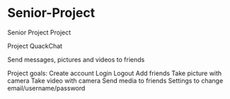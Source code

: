 # Senior-Project
Senior Project Project

Project QuackChat

Send messages, pictures and videos to friends

Project goals:
Create account
Login
Logout
Add friends
Take picture with camera
Take video with camera
Send media to friends
Settings to change email/username/password
